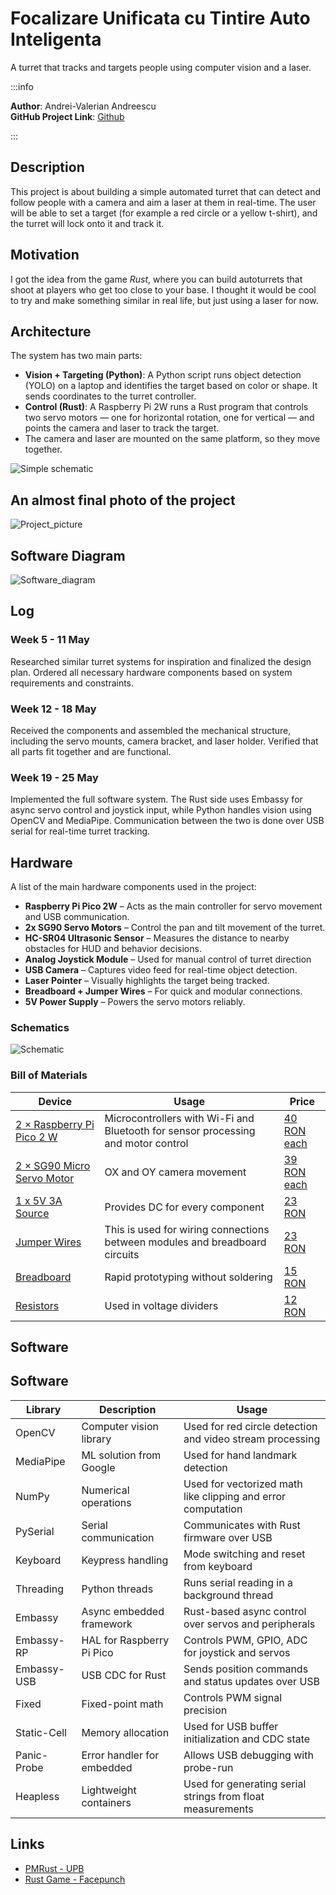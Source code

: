 # Focalizare Unificata cu Tintire Auto Inteligenta  
A turret that tracks and targets people using computer vision and a laser.

:::info 

**Author**: Andrei-Valerian Andreescu \
**GitHub Project Link**: [Github](https://github.com/UPB-PMRust-Students/proiect-DrescoAV.git)

:::

## Description

This project is about building a simple automated turret that can detect and follow people with a camera and aim a laser at them in real-time. The user will be able to set a target (for example a red circle or a yellow t-shirt), and the turret will lock onto it and track it.



## Motivation

I got the idea from the game *Rust*, where you can build autoturrets that shoot at players who get too close to your base. I thought it would be cool to try and make something similar in real life, but just using a laser for now.

## Architecture 

The system has two main parts:

- **Vision + Targeting (Python)**: A Python script runs object detection (YOLO) on a laptop and identifies the target based on color or shape. It sends coordinates to the turret controller.
- **Control (Rust)**: A Raspberry Pi 2W runs a Rust program that controls two servo motors — one for horizontal rotation, one for vertical — and points the camera and laser to track the target.
- The camera and laser are mounted on the same platform, so they move together.

![Simple schematic](./Simple_diagram.webp)

## An almost final photo of the project
![Project_picture](./Project_picture.webp)

## Software Diagram
![Software_diagram](./Software_diagram.webp)



## Log

<!-- write your progress here every week -->

### Week 5 - 11 May
Researched similar turret systems for inspiration and finalized the design plan. Ordered all necessary hardware components based on system requirements and constraints.

### Week 12 - 18 May
Received the components and assembled the mechanical structure, including the servo mounts, camera bracket, and laser holder. Verified that all parts fit together and are functional.

### Week 19 - 25 May
Implemented the full software system. The Rust side uses Embassy for async servo control and joystick input, while Python handles vision using OpenCV and MediaPipe. Communication between the two is done over USB serial for real-time turret tracking.

## Hardware

A list of the main hardware components used in the project:

- **Raspberry Pi Pico 2W** – Acts as the main controller for servo movement and USB communication.
- **2x SG90 Servo Motors** – Control the pan and tilt movement of the turret.
- **HC-SR04 Ultrasonic Sensor** – Measures the distance to nearby obstacles for HUD and behavior decisions.
- **Analog Joystick Module** – Used for manual control of turret direction
- **USB Camera** – Captures video feed for real-time object detection.
- **Laser Pointer** – Visually highlights the target being tracked.
- **Breadboard + Jumper Wires** – For quick and modular connections.
- **5V Power Supply** – Powers the servo motors reliably.

### Schematics
![Schematic](./Schematic.svg)

### Bill of Materials

<!-- Fill out this table with all the hardware components that you might need.

The format is 
```
| [Device](link://to/device) | This is used ... | [price](link://to/store) |

```

-->

| Device | Usage | Price |
|--------|--------|-------|
| [2 × Raspberry Pi Pico 2 W](https://www.raspberrypi.com/documentation/microcontrollers/pico-series.html) | Microcontrollers with Wi-Fi and Bluetooth for sensor processing and motor control | [40 RON each](https://www.optimusdigital.ro/ro/placi-raspberry-pi/13327-raspberry-pi-pico-2-w.html) |
| [2 × SG90 Micro Servo Motor](https://components101.com/sites/default/files/component_datasheet/MG995-Servo-Motor-Datasheet.pdf) | OX and OY camera movement | [39 RON each](https://www.emag.ro/motor-servo-mg995-11kg-180grade-ai209-s296/pd/DZSHBRBBM/) |
| [1 x 5V 3A Source](https://www.emag.ro/sursa-de-alimentare-pentru-camere-de-supraveghere-universal-ac-dc-5v-3a-negru-q-l5v/pd/DCHP1DYBM/) | Provides DC for every component | [23 RON](https://www.emag.ro/sursa-de-alimentare-pentru-camere-de-supraveghere-universal-ac-dc-5v-3a-negru-q-l5v/pd/DCHP1DYBM/) |
| [Jumper Wires](https://www.electronicwings.com/components/male-to-male-jumper-wire/1/datasheet) | This is used for wiring connections between modules and breadboard circuits | [23 RON](https://www.optimusdigital.ro/en/wires-with-connectors/12475-male-to-male-jumper-wires-40-pin-40cm.html) |
| [Breadboard](https://www.optimusdigital.ro/en/breadboards/13244-breadboard-175-x-67-x-9-mm.html) | Rapid prototyping without soldering | [15 RON](https://www.optimusdigital.ro/en/breadboards/13244-breadboard-175-x-67-x-9-mm.html) |
| [Resistors](https://www.plusivo.com/electronics-kit/117-plusivo-resistor-kit-250-pcs.html) | Used in voltage dividers | [12 RON](https://www.optimusdigital.ro/en/resistors/10928-250-pcs-plusivo-resistor-kit.html) |


## Software

## Software

| Library      | Description                    | Usage                                                       |
|--------------|--------------------------------|-------------------------------------------------------------|
| OpenCV       | Computer vision library        | Used for red circle detection and video stream processing   |
| MediaPipe    | ML solution from Google        | Used for hand landmark detection                           |
| NumPy        | Numerical operations           | Used for vectorized math like clipping and error computation |
| PySerial     | Serial communication           | Communicates with Rust firmware over USB                   |
| Keyboard     | Keypress handling              | Mode switching and reset from keyboard                     |
| Threading    | Python threads                 | Runs serial reading in a background thread                 |
| Embassy      | Async embedded framework       | Rust-based async control over servos and peripherals        |
| Embassy-RP   | HAL for Raspberry Pi Pico      | Controls PWM, GPIO, ADC for joystick and servos            |
| Embassy-USB  | USB CDC for Rust               | Sends position commands and status updates over USB        |
| Fixed        | Fixed-point math               | Controls PWM signal precision                              |
| Static-Cell  | Memory allocation              | Used for USB buffer initialization and CDC state           |
| Panic-Probe  | Error handler for embedded     | Allows USB debugging with probe-run                        |
| Heapless     | Lightweight containers         | Used for generating serial strings from float measurements |

## Links

- [PMRust - UPB](https://pmrust.pages.upb.ro/)
- [Rust Game - Facepunch](https://rust.facepunch.com/)
